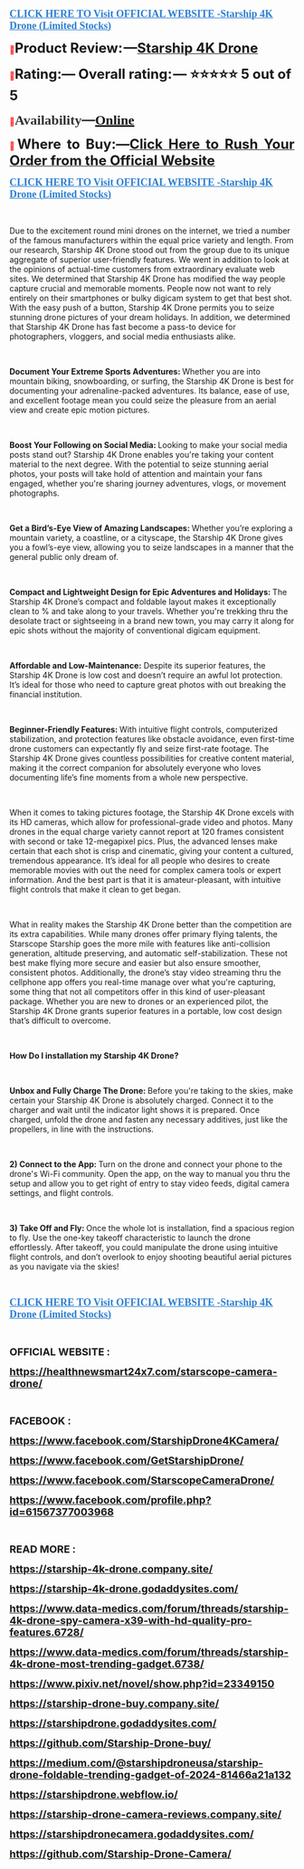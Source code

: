 <p align="left"><strong><a href="https://healthnewsmart24x7.com/starscope-camera-drone-buy/" target="_blank"><span style="color: #2b7ed2;"><span style="font-family: source-serif-pro, Georgia, Cambria, 'Times New Roman', Times, serif;"><span style="font-size: large;"><span lang="en-US"><u>CLICK HERE TO Visit OFFICIAL WEBSITE -Starship 4K Drone (Limited Stocks)</u></span></span></span></span></a></strong></p>
<p align="justify"><span style="color: #ff0000;">📣</span><span style="font-size: x-large;"><span lang="en-US"><strong>Product Review: &mdash;</strong></span></span><a href="https://www.facebook.com/StarshipDrone4KCamera/" target="_blank"><span style="font-size: x-large;"><span lang="en-US"><strong>Starship 4K Drone</strong></span></span></a></p>
<p><span style="color: #ff0000;">📣</span><span style="font-size: x-large;"><span lang="en-US"><strong>Rating:&mdash; Overall rating: &mdash; ⭐⭐⭐⭐⭐ 5 out of 5</strong></span></span></p>
<p><strong><span style="color: #ff0000;">📣</span></strong><strong><span style="color: #323335;"><span style="font-family: 'PT Serif', serif;"><span style="font-size: x-large;"><span lang="en-US"><strong>Availability</strong></span></span></span></span></strong><strong><span style="color: #323335;"><span style="font-size: x-large;">&mdash;</span></span></strong><strong><a href="https://www.facebook.com/GetStarshipDrone/" target="_blank"><span style="font-family: 'PT Serif', serif;"><span style="font-size: x-large;"><span lang="en-US"><u><strong>Online</strong></u></span></span></span></a></strong></p>
<p align="justify"><span style="color: #ff0000;">📣</span><span style="font-size: x-large;"><span lang="en-US"><strong>Where to Buy:&mdash;</strong></span></span><a href="https://www.facebook.com/StarscopeCameraDrone/"><span style="font-size: x-large;"><strong>Click Here to Rush Your Order from the Official Website</strong></span></a></p>
<p align="left"><strong><a href="https://healthnewsmart24x7.com/starscope-camera-drone-buy/" target="_blank"><span style="color: #2b7ed2;"><span style="font-family: source-serif-pro, Georgia, Cambria, 'Times New Roman', Times, serif;"><span style="font-size: large;"><span lang="en-US"><u><strong>CLICK HERE TO Visit OFFICIAL WEBSITE -Starship 4K Drone (Limited Stocks)</strong></u></span></span></span></span></a></strong></p>
<p>&nbsp;</p>
<p>Due to the excitement round mini drones on the internet, we tried a number of the famous manufacturers within the equal price variety and length. From our research, Starship 4K Drone stood out from the group due to its unique aggregate of superior user-friendly features. We went in addition to look at the opinions of actual-time customers from extraordinary evaluate web sites. We determined that Starship 4K Drone has modified the way people capture crucial and memorable moments. People now not want to rely entirely on their smartphones or bulky digicam system to get that best shot. With the easy push of a button, Starship 4K Drone permits you to seize stunning drone pictures of your dream holidays. In addition, we determined that Starship 4K Drone has fast become a pass-to device for photographers, vloggers, and social media enthusiasts alike.</p>
<p>&nbsp;</p>
<p><strong>Document Your Extreme Sports Adventures: </strong>Whether you are into mountain biking, snowboarding, or surfing, the Starship 4K Drone is best for documenting your adrenaline-packed adventures. Its balance, ease of use, and excellent footage mean you could seize the pleasure from an aerial view and create epic motion pictures.</p>
<p>&nbsp;</p>
<p><strong>Boost Your Following on Social Media: </strong>Looking to make your social media posts stand out? Starship 4K Drone enables you're taking your content material to the next degree. With the potential to seize stunning aerial photos, your posts will take hold of attention and maintain your fans engaged, whether you're sharing journey adventures, vlogs, or movement photographs.</p>
<p>&nbsp;</p>
<p><strong>Get a Bird&rsquo;s-Eye View of Amazing Landscapes: </strong>Whether you&rsquo;re exploring a mountain variety, a coastline, or a cityscape, the Starship 4K Drone gives you a fowl&rsquo;s-eye view, allowing you to seize landscapes in a manner that the general public only dream of.</p>
<p>&nbsp;</p>
<p><strong>Compact and Lightweight Design for Epic Adventures and Holidays: </strong>The Starship 4K Drone&rsquo;s compact and foldable layout makes it exceptionally clean to % and take along to your travels. Whether you're trekking thru the desolate tract or sightseeing in a brand new town, you may carry it along for epic shots without the majority of conventional digicam equipment.</p>
<p>&nbsp;</p>
<p><strong>Affordable and Low-Maintenance:</strong> Despite its superior features, the Starship 4K Drone is low cost and doesn&rsquo;t require an awful lot protection. It&rsquo;s ideal for those who need to capture great photos with out breaking the financial institution.</p>
<p>&nbsp;</p>
<p><strong>Beginner-Friendly Features: </strong>With intuitive flight controls, computerized stabilization, and protection features like obstacle avoidance, even first-time drone customers can expectantly fly and seize first-rate footage. The Starship 4K Drone gives countless possibilities for creative content material, making it the correct companion for absolutely everyone who loves documenting life&rsquo;s fine moments from a whole new perspective.</p>
<p>&nbsp;</p>
<p>When it comes to taking pictures footage, the Starship 4K Drone excels with its HD cameras, which allow for professional-grade video and photos. Many drones in the equal charge variety cannot report at 120 frames consistent with second or take 12-megapixel pics. Plus, the advanced lenses make certain that each shot is crisp and cinematic, giving your content a cultured, tremendous appearance. It&rsquo;s ideal for all people who desires to create memorable movies with out the need for complex camera tools or expert information. And the best part is that it is amateur-pleasant, with intuitive flight controls that make it clean to get began.</p>
<p>&nbsp;</p>
<p>What in reality makes the Starship 4K Drone better than the competition are its extra capabilities. While many drones offer primary flying talents, the Starscope Starship goes the more mile with features like anti-collision generation, altitude preserving, and automatic self-stabilization. These not best make flying more secure and easier but also ensure smoother, consistent photos. Additionally, the drone&rsquo;s stay video streaming thru the cellphone app offers you real-time manage over what you're capturing, some thing that not all competitors offer in this kind of user-pleasant package. Whether you are new to drones or an experienced pilot, the Starship 4K Drone grants superior features in a portable, low cost design that&rsquo;s difficult to overcome.</p>
<p>&nbsp;</p>
<p><strong>How Do I installation my Starship 4K Drone?</strong></p>
<p>&nbsp;</p>
<p><strong>Unbox and Fully Charge The Drone: </strong>Before you're taking to the skies, make certain your Starship 4K Drone is absolutely charged. Connect it to the charger and wait until the indicator light shows it is prepared. Once charged, unfold the drone and fasten any necessary additives, just like the propellers, in line with the instructions.</p>
<p>&nbsp;</p>
<p><strong>2) Connect to the App: </strong>Turn on the drone and connect your phone to the drone's Wi-Fi community. Open the app, on the way to manual you thru the setup and allow you to get right of entry to stay video feeds, digital camera settings, and flight controls.</p>
<p>&nbsp;</p>
<p><strong>3) Take Off and Fly: </strong>Once the whole lot is installation, find a spacious region to fly. Use the one-key takeoff characteristic to launch the drone effortlessly. After takeoff, you could manipulate the drone using intuitive flight controls, and don&rsquo;t overlook to enjoy shooting beautiful aerial pictures as you navigate via the skies!</p>
<p>&nbsp;</p>
<p align="left"><strong><a href="https://healthnewsmart24x7.com/starscope-camera-drone-buy/" target="_blank"><span style="color: #2b7ed2;"><span style="font-family: source-serif-pro, Georgia, Cambria, 'Times New Roman', Times, serif;"><span style="font-size: large;"><span lang="en-US"><u><strong>CLICK HERE TO Visit OFFICIAL WEBSITE -Starship 4K Drone (Limited Stocks)</strong></u></span></span></span></span></a></strong></p>
<p align="left">&nbsp;</p>
<p><span style="font-size: large;"><strong>OFFICIAL WEBSITE :</strong></span></p>
<p><span style="font-size: large;"><strong><a href="https://healthnewsmart24x7.com/starscope-camera-drone/">https://healthnewsmart24x7.com/starscope-camera-drone/</a></strong></span></p>
<p>&nbsp;</p>
<p><span style="font-size: large;"><strong>FACEBOOK :</strong></span></p>
<p><span style="font-size: large;"><strong><a href="https://www.facebook.com/StarshipDrone4KCamera/">https://www.facebook.com/StarshipDrone4KCamera/</a></strong></span></p>
<p><span style="font-size: large;"><strong><a href="https://www.facebook.com/GetStarshipDrone/">https://www.facebook.com/GetStarshipDrone/</a></strong></span></p>
<p><span style="font-size: large;"><strong><a href="https://www.facebook.com/StarscopeCameraDrone/">https://www.facebook.com/StarscopeCameraDrone/</a></strong></span></p>
<p><span style="font-size: large;"><strong><a href="https://www.facebook.com/profile.php?id=61567377003968">https://www.facebook.com/profile.php?id=61567377003968</a></strong></span></p>
<p>&nbsp;</p>
<p><span style="font-size: large;"><strong>READ MORE :</strong></span></p>
<p><span style="font-size: large;"><strong><a href="https://starship-4k-drone.company.site/">https://starship-4k-drone.company.site/</a></strong></span></p>
<p><span style="font-size: large;"><strong><a href="https://starship-4k-drone.godaddysites.com/">https://starship-4k-drone.godaddysites.com/</a></strong></span></p>
<p><span style="font-size: large;"><strong><a href="https://www.data-medics.com/forum/threads/starship-4k-drone-spy-camera-x39-with-hd-quality-pro-features.6728/">https://www.data-medics.com/forum/threads/starship-4k-drone-spy-camera-x39-with-hd-quality-pro-features.6728/</a></strong></span></p>
<p><span style="font-size: large;"><strong><a href="https://www.data-medics.com/forum/threads/starship-4k-drone-most-trending-gadget.6738/">https://www.data-medics.com/forum/threads/starship-4k-drone-most-trending-gadget.6738/</a></strong></span></p>
<p><span style="font-size: large;"><strong><a href="https://www.pixiv.net/novel/show.php?id=23349150">https://www.pixiv.net/novel/show.php?id=23349150</a></strong></span></p>
<p><span style="font-size: large;"><strong><a href="https://starship-drone-buy.company.site/">https://starship-drone-buy.company.site/</a></strong></span></p>
<p><span style="font-size: large;"><strong><a href="https://starshipdrone.godaddysites.com/">https://starshipdrone.godaddysites.com/</a></strong></span></p>
<p><span style="font-size: large;"><strong><a href="https://github.com/Starship-Drone-buy/">https://github.com/Starship-Drone-buy/</a></strong></span></p>
<p><span style="font-size: large;"><strong><a href="https://medium.com/@starshipdroneusa/starship-drone-foldable-trending-gadget-of-2024-81466a21a132">https://medium.com/@starshipdroneusa/starship-drone-foldable-trending-gadget-of-2024-81466a21a132</a></strong></span></p>
<p><span style="font-size: large;"><strong><a href="https://starshipdrone.webflow.io/">https://starshipdrone.webflow.io/</a></strong></span></p>
<p><span style="font-size: large;"><strong><a href="https://starship-drone-camera-reviews.company.site/">https://starship-drone-camera-reviews.company.site/</a></strong></span></p>
<p><span style="font-size: large;"><strong><a href="https://starshipdronecamera.godaddysites.com/">https://starshipdronecamera.godaddysites.com/</a></strong></span></p>
<p><span style="font-size: large;"><strong><a href="https://github.com/Starship-Drone-Camera/">https://github.com/Starship-Drone-Camera/</a></strong></span></p>
